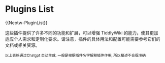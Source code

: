 # Plugins List

{{Neotw-PluginList}}

这些插件提供了许多不同的功能和扩展，可以增强 TiddlyWiki 的能力，使其更加适应个人需求和定制化要求。请注意，插件的具体用法和配置可能需要参考它们的文档或相关资源。

<small>
	以上表格通过Chatgpt 自动生成, 一般是根据插件名字解释插件作用, 所以描述不会很准确
</small>